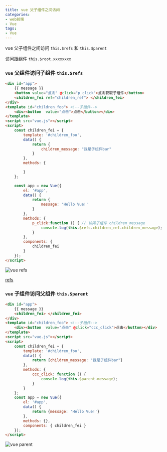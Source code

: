 ```yaml
---
title: vue 父子组件之间访问
categories: 
- web前端
- Vue
tags:
- Vue
---
```

vue 父子组件之间访问 `this.$refs` 和 `this.$parent` 

访问跟组件 `this.$root.xxxxxxxx`

### `vue` 父组件访问子组件 `this.$refs`

```html
<div id="app">
    {{ message }}
    <button value="点击" @click="p_click">点击获取子组件</button>
    <children_fei ref="children_ref"> </children_fei>
</div>
<template id="children_foo"> <!--子组件-->
    <div><button  value="点击">点击</button></div>
</template>
<script src="vue.js"></script>
<script>
    const children_fei = {
        template: '#children_foo',
        data() {
            return {
                children_message: "我是子组件bar"
            }
        },
        methods: {

        }
    };

    const app = new Vue({
        el: '#app',
        data() {
            return {
                message: 'Hello Vue!'
            }
        },
        methods: {
            p_click:function () { // 访问子组件 children_message
                console.log(this.$refs.children_ref.children_message);
            }
        },
        components: {
            children_fei
        }
    });
</script>

```

![vue refs](/img/vue/vue_refs.png "vue refs")

 [refs](https://cn.vuejs.org/v2/guide/components-edge-cases.html#%E8%AE%BF%E9%97%AE%E5%AD%90%E7%BB%84%E4%BB%B6%E5%AE%9E%E4%BE%8B%E6%88%96%E5%AD%90%E5%85%83%E7%B4%A0 "refs")

### `vue` 子组件访问父组件  `this.$parent`

```html
<div id="app">
    {{ message }}
    <children_fei> </children_fei>
</div>
<template id="children_foo"> <!--子组件-->
    <div><button  value="点击" @click="ccc_click">点击</button></div>
</template>
<script src="vue.js"></script>
<script>
    const children_fei = {
        template: '#children_foo',
        data() {
            return {children_message: "我是子组件bar"}
        },
        methods: {
            ccc_click: function () {
                console.log(this.$parent.message);
            }
        }
    };
    const app = new Vue({
        el: '#app',
        data() {
            return {message: 'Hello Vue!'}
        },
        methods: {},
        components: { children_fei }
    });
</script>

```

![vue parent](/img/vue/vue_parent.png "vue parent")

































